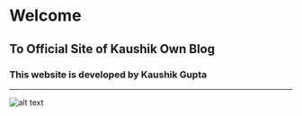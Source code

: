 # Welcome 
## To Official Site of Kaushik Own Blog
### This website is developed by Kaushik Gupta
---

![alt text](https://github.com/adam-p/markdown-here/raw/master/src/common/images/1.jpg "Logo Title Text 1")
